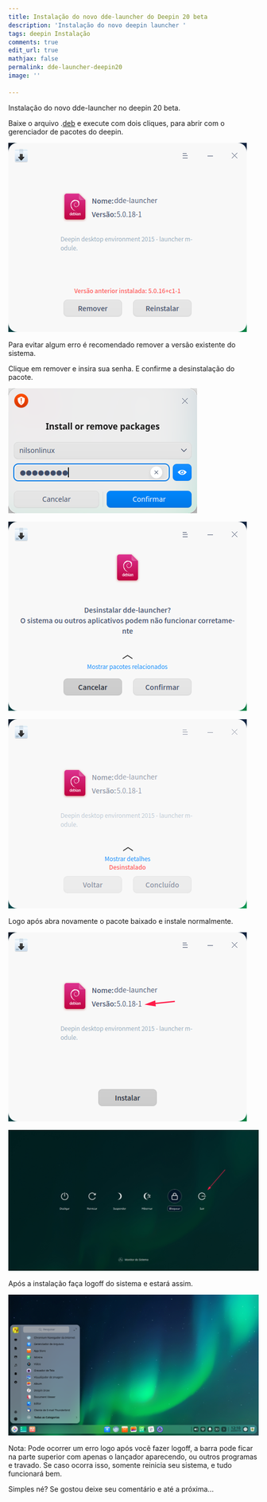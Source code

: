 ```yaml
---
title: Instalação do novo dde-launcher do Deepin 20 beta
description: 'Instalação do novo deepin launcher '
tags: deepin Instalação
comments: true
edit_url: true
mathjax: false
permalink: dde-launcher-deepin20
image: ''

---
```

Instalação do novo dde-launcher no deepin 20 beta.

Baixe o arquivo .[deb](https://github.com/nilsonlinux/deepin/blob/master/DDE-Launcher-5.0.18-1-AMD64.DEB?raw=true "dde-launcher") e execute com dois cliques, para abrir com o gerenciador de pacotes do deepin.

![](/uploads/screen-capture_deepin-deb-installer_20200719120605.png) 

Para evitar algum erro é recomendado remover a versão existente do sistema. 

Clique em remover e insira sua senha. E confirme a desinstalação do pacote.

![](/uploads/screen-capture_dde-polkit-agent_20200719120728.png)

![](/uploads/screen-capture_deepin-deb-installer_20200719120640.png)

![](/uploads/screen-capture_deepin-deb-installer_20200719120810.png)

Logo após abra novamente o pacote baixado e instale normalmente.

![](/uploads/screen-capture_deepin-deb-installer_20200719120844.png)

![](/uploads/screen-capture_dde-desktop_20200719120937.png)

Após a instalação faça logoff do sistema e estará assim.

![](/uploads/screen-capture_dde-desktop_20200719121052.png)

Nota: Pode ocorrer um erro logo após você fazer logoff, a barra pode ficar na parte superior com apenas o lançador aparecendo, ou outros programas e travado. Se caso ocorra isso, somente reinicia seu sistema, e tudo funcionará bem. 

Simples né? Se gostou deixe seu comentário e até a próxima...